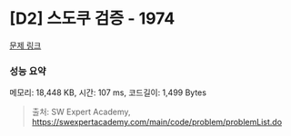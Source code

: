 # [D2] 스도쿠 검증 - 1974 

[문제 링크](https://swexpertacademy.com/main/code/problem/problemDetail.do?contestProbId=AV5Psz16AYEDFAUq) 

### 성능 요약

메모리: 18,448 KB, 시간: 107 ms, 코드길이: 1,499 Bytes



> 출처: SW Expert Academy, https://swexpertacademy.com/main/code/problem/problemList.do